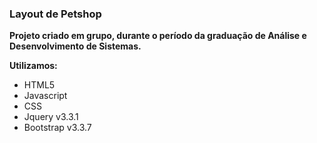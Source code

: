 ### Layout de Petshop

**Projeto criado em grupo, durante o período da graduação de Análise e Desenvolvimento de Sistemas.**

**Utilizamos:**

* HTML5 
* Javascript 
* CSS
* Jquery v3.3.1
* Bootstrap v3.3.7